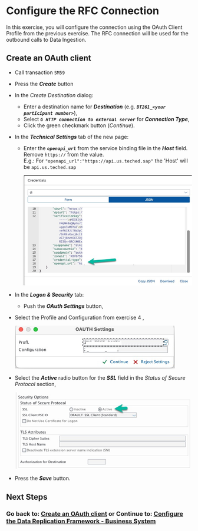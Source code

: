 # Configure the RFC Connection
In this exercise, you will configure the connection using the OAuth Client Profile from the previous exercise. 
The RFC connection will be used for the outbound calls to Data Ingestion.

[//]: # (TODO: Fix this heading)
## Create an OAuth client

- Call transaction `SM59`

- Press the ***Create*** button

- In the *Create Destination* dialog:
   - Enter a destination name for ***Destination*** (e.g. ***`DT261_<your participant number>`***),
   - Select ***`G HTTP connection to external server`*** for ***Connection Type***,
   - Click the green checkmark button (*Continue*).

- In the ***Technical Settings*** tab of the new page:
   - Enter the ***`openapi_url`*** from the service binding file in the ***Host*** field. Remove `https://` from the value.<br>E.g.: For `"openapi_url":"https://api.us.teched.sap"` the 'Host' will be `api.us.teched.sap`

      ![](images/EX5_1.jpg)

- In the ***Logon & Security*** tab:
   - Push the ***OAuth Settings*** button,

[//]: # (TODO: Needs name)
   - Select the Profile and Configuration from exercise 4 <todo add name>,

      ![](images/EX5_2.jpg)

   - Select the ***Active*** radio button for the ***SSL*** field in the *Status of Secure Protocol* section,

      ![](images/EX5_3.jpg)

   - Press the ***Save*** button.

## Next Steps

[//]: # (TODO: Add a description of what happens next)

### Go back to: [**Create an OAuth client**](../ex4/README.md) or Continue to: [**Configure the Data Replication Framework - Business System**](../ex6/README.md)
